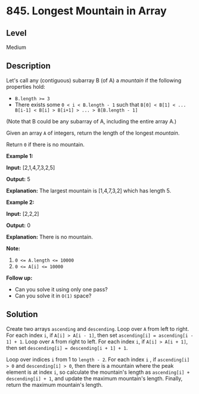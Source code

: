 # 845. Longest Mountain in Array
## Level
Medium

## Description
Let's call any (contiguous) subarray B (of A) a *mountain* if the following properties hold:

* `B.length >= 3`
* There exists some `0 < i < B.length - 1` such that `B[0] < B[1] < ... B[i-1] < B[i] > B[i+1] > ... > B[B.length - 1]`

(Note that B could be any subarray of A, including the entire array A.)

Given an array `A` of integers, return the length of the longest *mountain*.

Return `0` if there is no mountain.

**Example 1:**

**Input:** [2,1,4,7,3,2,5]

**Output:** 5

**Explanation:** The largest mountain is [1,4,7,3,2] which has length 5.

**Example 2:**

**Input:** [2,2,2]

**Output:** 0

**Explanation:** There is no mountain.

**Note:**

1. `0 <= A.length <= 10000`
2. `0 <= A[i] <= 10000`

**Follow up:**
* Can you solve it using only one pass?
* Can you solve it in `O(1)` space?

## Solution
Create two arrays `ascending` and `descending`. Loop over `A` from left to right. For each index `i`, if `A[i] > A[i - 1]`, then set `ascending[i] = ascending[i - 1] + 1`. Loop over `A` from right to left. For each index `i`, if `A[i] > A[i + 1]`, then set `descending[i] = descending[i + 1] + 1`.

Loop over indices `i` from 1 to `length - 2`. For each index `i` , if `ascending[i] > 0` and `descending[i] > 0`, then there is a mountain where the peak element is at index `i`, so calculate the mountain's length as `ascending[i] + descending[i] + 1`, and update the maximum mountain's length. Finally, return the maximum mountain's length.
